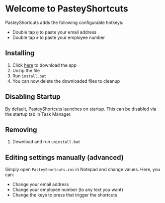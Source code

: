 # Welcome to PasteyShortcuts
PasteyShortcuts adds the following configurable hotkeys:
- Double tap `@` to paste your email address
- Double tap `#` to paste your employee number

## Installing
1. Click [here](https://github.com/FreddieDev/PasteyShortcuts/archive/master.zip) to download the app
2. Unzip the file
3. Run `install.bat`
4. You can now delete the downloaded files to cleanup

## Disabling Startup
By default, PasteyShortcuts launches on startup. This can be disabled via the startup tab in Task Manager.

## Removing
1. Download and run `uninstall.bat`

## Editing settings manually (advanced)
Simply open `PasteyShortcuts.ini` in Notepad and change values. Here, you can:
- Change your email address
- Change your employee number (to any text you want)
- Change the keys to press that trigger the shortcuts
